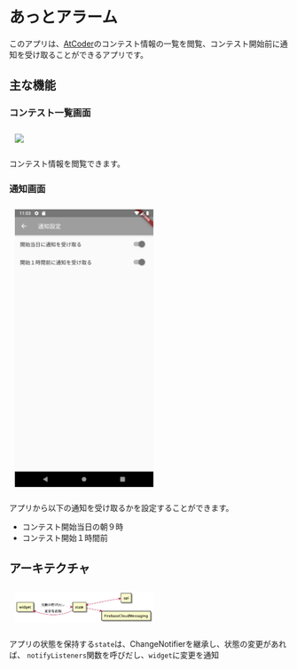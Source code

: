 # あっとアラーム

このアプリは、[AtCoder](https://atcoder.jp/)のコンテスト情報の一覧を閲覧、コンテスト開始前に通知を受け取ることができるアプリです。

## 主な機能
### コンテスト一覧画面
<img src="/contests.png" width="250px" style="margin:10px">

コンテスト情報を閲覧できます。

### 通知画面
<img src="arts/notification.png" width="250px" style="margin:10px">

アプリから以下の通知を受け取るかを設定することができます。
- コンテスト開始当日の朝９時
- コンテスト開始１時間前

## アーキテクチャ
<img src="arts/archimate.png" width="250px" style="margin:10px">

アプリの状態を保持する`state`は、ChangeNotifierを継承し、状態の変更があれば、
`notifyListeners`関数を呼びだし、`widget`に変更を通知
